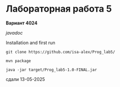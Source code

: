 # Лабораторная работа 5

**Вариант 4024**

*javadoc*

Installation and first run

```
git clone https://github.com/isa-alex/Prog_lab5/ 

mvn package

java -jar target/Prog_lab5-1.0-FINAL.jar
```
сдали 13-05-2025
